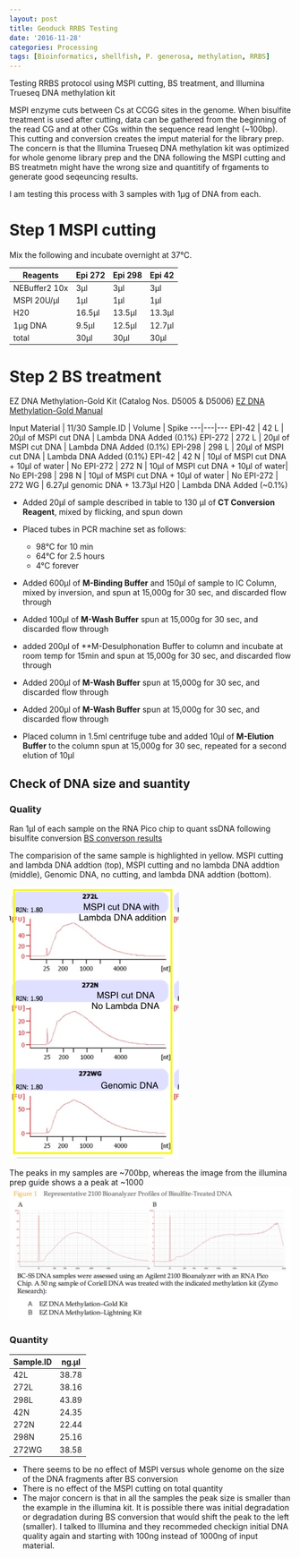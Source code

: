```yaml
---
layout: post
title: Geoduck RRBS Testing
date: '2016-11-28'
categories: Processing
tags: [Bioinformatics, shellfish, P. generosa, methylation, RRBS]
---
```



Testing RRBS protocol using MSPI cutting, BS treatment, and Illumina Trueseq DNA methylation kit

MSPI enzyme cuts between Cs at CCGG sites in the genome. When bisulfite treatment is used after cutting, data can be gathered from the beginning of the read CG and at other CGs within the sequence read lenght (~100bp). This cutting and conversion creates the imput material for the library prep. The concern is that the  Illumina Trueseq DNA methylation kit was optimized for whole genome library prep and the DNA following the MSPI cutting and BS treatmetn might have the wrong size and quantitify of frgaments to generate good seqeuncing results. 

I am testing this process with 3 samples with 1µg of DNA from each.

# Step 1 MSPI cutting

Mix the following and incubate overnight at 37°C.

**Reagents** | **Epi 272**	|**Epi 298**	|**Epi 42**
---| --- | --- | ---
NEBuffer2 10x |	3µl |	3µl |	3µl 
MSPI 20U/µl	| 1µl |	1µl |	1µl 
H20|	16.5µl	|13.5µl|	13.3µl
1µg DNA|	9.5µl	|12.5µl	|12.7µl
total|	30µl|	30µl|	30µl


# Step 2 BS treatment

EZ DNA Methylation-Gold Kit (Catalog Nos. D5005 & D5006)
[EZ DNA Methylation-Gold Manual](https://github.com/hputnam/Putnam_Lab_Notebook/blob/master/protocols/DNA_Methylation_Gold_Bisulfite_d5005i.pdf)

Input Material | 11/30 Sample.ID | Volume | Spike
---|---|---
EPI-42 | 42 L | 20µl of MSPI cut DNA | Lambda DNA Added (0.1%)
EPI-272 | 272 L | 20µl of MSPI cut DNA | Lambda DNA Added (0.1%)
EPI-298 | 298 L | 20µl of MSPI cut DNA | Lambda DNA Added (0.1%)
EPI-42 | 42 N | 10µl of MSPI cut DNA + 10µl of water | No
EPI-272 | 272 N | 10µl of MSPI cut DNA + 10µl of water| No
EPI-298 | 298 N | 10µl of MSPI cut DNA + 10µl of water | No
EPI-272 | 272 WG | 6.27µl genomic DNA + 13.73µl H20 | Lambda DNA Added (~0.1%)

* Added 20µl of sample described in table to 130 µl of **CT Conversion Reagent**, mixed by flicking, and spun down
* Placed tubes in PCR machine set as follows:
	* 98°C for 10 min
	* 64°C for 2.5 hours
	* 4°C forever

* Added 600µl of **M-Binding Buffer** and 150µl of sample to IC Column, mixed by inversion, and spun at 15,000g for 30 sec, and discarded flow through
* Added 100µl of **M-Wash Buffer** spun at 15,000g for 30 sec, and discarded flow through
* added 200µl of **M-Desulphonation Buffer to column and incubate at room temp for 15min and spun at 15,000g for 30 sec, and discarded flow through
* Added 200µl of **M-Wash Buffer** spun at 15,000g for 30 sec, and discarded flow through
* Added 200µl of **M-Wash Buffer** spun at 15,000g for 30 sec, and discarded flow through
* Placed column in 1.5ml centrifuge tube and added 10µl of **M-Elution Buffer** to the column spun at 15,000g for 30 sec, repeated for a second elution of 10µl


## Check of DNA size and suantity

### Quality
Ran 1µl of each sample on the RNA Pico chip to quant ssDNA following bisulfite conversion
[BS converson results](https://github.com/hputnam/project_juvenile_geoduck_OA/blob/master/Sample_Processing/Gels/2100expert_ssBS_DNA_2016-11-30_14-51-01.pdf)

The comparision of the same sample is highlighted in yellow. MSPI cutting and lambda DNA addtion (top), MSPI cutting and no lambda DNA addtion (middle), Genomic DNA, no cutting, and lambda DNA addtion (bottom).

![sample comparison](https://github.com/hputnam/project_juvenile_geoduck_OA/blob/master/Sample_Processing/Gels/20161130_ssBSDNA_trace_comparison.jpg?raw=true)

The peaks in my samples are ~700bp, whereas the image from the illumina prep guide shows a a peak at ~1000
![sample comparison](https://github.com/hputnam/project_juvenile_geoduck_OA/blob/master/Sample_Processing/Gels/expected_DNAsize_truseq_meth.jpg?raw=true)

### Quantity

Sample.ID	| ng.µl
---| ---
42L|	38.78
272L|	38.16
298L|	43.89
42N	|   24.35
272N|	22.44
298N|	25.16
272WG|	38.58



* There seems to be no effect of MSPI versus whole genome on the size of the DNA fragments after BS conversion
* There is no effect of the MSPI cutting on total quantity
* The major concern is that in all the samples the peak size is smaller than the example in the illumina kit. It is possible there was initial degradation or degradation during BS conversion that would shift the peak to the left (smaller). I talked to Illumina and they recommeded checkign initial DNA quality again and starting with 100ng instead of 1000ng of input material.

